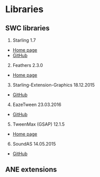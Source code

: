 # Libraries

SWC libraries
-------------

1. Starling 1.7
  - [Home page](http://gamua.com/starling/)
  - [GitHub](https://github.com/Gamua/Starling-Framework)

2. Feathers 2.3.0
  - [Home page](http://feathersui.com/)

3. Starling-Extension-Graphics 18.12.2015
  - [GitHub](https://github.com/StarlingGraphics/Starling-Extension-Graphics)

4. EazeTween 23.03.2016
  - [GitHub](https://github.com/mayakwd/as3-eaze-tween)

5. TweenMax (GSAP) 12.1.5
  - [Home page](http://greensock.com/tweenmax-as)

6. SoundAS 14.05.2015
  - [GitHub](https://github.com/treefortress/SoundAS)

ANE extensions
-------------
